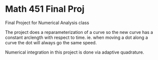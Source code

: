 # Math 451 Final Proj
Final Project for Numerical Analysis class

The project does a reparameterization of a curve so the new curve has a constant arclength with respect to time.
ie. when moving a dot along a curve the dot will always go the same speed.

Numerical integration in this project is done via adaptive quadrature.
